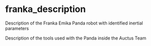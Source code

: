# franka_description

Description of the Franka Emika Panda robot with identified inertial parameters

Description of the tools used with the Panda inside the Auctus Team
